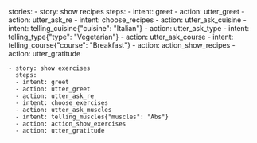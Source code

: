 stories:
    - story: show recipes
     steps:
     - intent: greet
     - action: utter_greet
     - action: utter_ask_re
     - intent: choose_recipes
     - action: utter_ask_cuisine
     - intent: telling_cuisine{"cuisine": "Italian"}
     - action: utter_ask_type
     - intent: telling_type{"type": "Vegetarian"}
     - action: utter_ask_course
     - intent: telling_course{"course": "Breakfast"}
     - action: action_show_recipes
     - action: utter_gratitude

    - story: show exercises
      steps:
      - intent: greet
      - action: utter_greet
      - action: utter_ask_re
      - intent: choose_exercises
      - action: utter_ask_muscles
      - intent: telling_muscles{"muscles": "Abs"}
      - action: action_show_exercises
      - action: utter_gratitude
